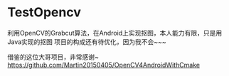 # TestOpencv
利用OpenCV的Grabcut算法，在Android上实现抠图，本人能力有限，只是用Java实现的抠图
项目的构成还有待优化，因为我不会~~~

借鉴的这位大哥项目，非常感谢~
https://github.com/Martin20150405/OpenCV4AndroidWithCmake
